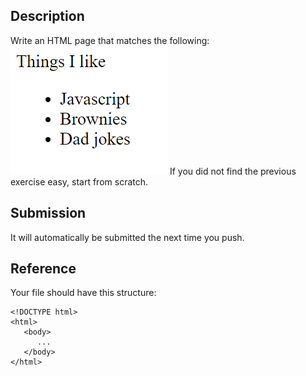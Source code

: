 ## Description

Write an HTML page that matches the following:
![goal](screenshot.png)
If you did not find the previous exercise easy, start from scratch.

## Submission

It will automatically be submitted the next time you push.

## Reference

Your file should have this structure:

```
<!DOCTYPE html>
<html>
   <body>
      ...
   </body>
</html>
```
